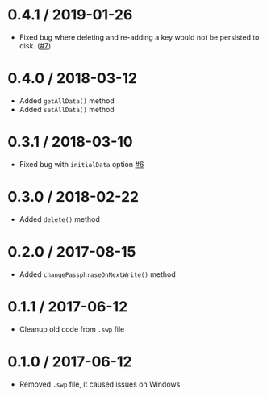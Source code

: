 # 0.4.1 / 2019-01-26

- Fixed bug where deleting and re-adding a key would not be persisted to disk. ([#7](https://github.com/ExodusMovement/seco-keyval/pull/7))

# 0.4.0 / 2018-03-12

- Added `getAllData()` method
- Added `setAllData()` method

# 0.3.1 / 2018-03-10

- Fixed bug with `initialData` option [#6](https://github.com/ExodusMovement/seco-keyval/pull/6)

# 0.3.0 / 2018-02-22

- Added `delete()` method

# 0.2.0 / 2017-08-15

- Added `changePassphraseOnNextWrite()` method

# 0.1.1 / 2017-06-12

- Cleanup old code from `.swp` file

# 0.1.0 / 2017-06-12

- Removed `.swp` file, it caused issues on Windows
